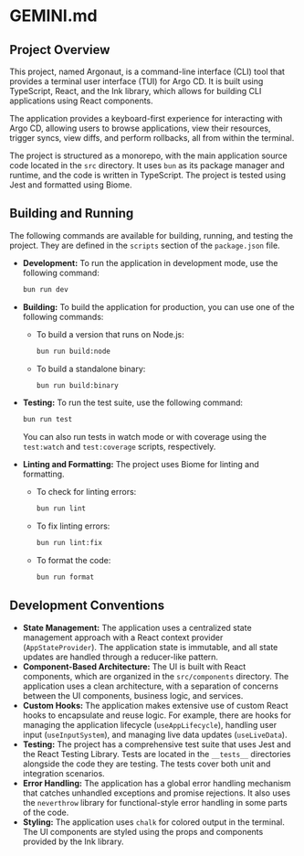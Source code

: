 # GEMINI.md

## Project Overview

This project, named Argonaut, is a command-line interface (CLI) tool that provides a terminal user interface (TUI) for Argo CD. It is built using TypeScript, React, and the Ink library, which allows for building CLI applications using React components.

The application provides a keyboard-first experience for interacting with Argo CD, allowing users to browse applications, view their resources, trigger syncs, view diffs, and perform rollbacks, all from within the terminal.

The project is structured as a monorepo, with the main application source code located in the `src` directory. It uses `bun` as its package manager and runtime, and the code is written in TypeScript. The project is tested using Jest and formatted using Biome.

## Building and Running

The following commands are available for building, running, and testing the project. They are defined in the `scripts` section of the `package.json` file.

*   **Development:** To run the application in development mode, use the following command:

    ```bash
    bun run dev
    ```

*   **Building:** To build the application for production, you can use one of the following commands:
    *   To build a version that runs on Node.js:
        ```bash
        bun run build:node
        ```
    *   To build a standalone binary:
        ```bash
        bun run build:binary
        ```

*   **Testing:** To run the test suite, use the following command:

    ```bash
    bun run test
    ```

    You can also run tests in watch mode or with coverage using the `test:watch` and `test:coverage` scripts, respectively.

*   **Linting and Formatting:** The project uses Biome for linting and formatting.
    *   To check for linting errors:
        ```bash
        bun run lint
        ```
    *   To fix linting errors:
        ```bash
        bun run lint:fix
        ```
    *   To format the code:
        ```bash
        bun run format
        ```

## Development Conventions

*   **State Management:** The application uses a centralized state management approach with a React context provider (`AppStateProvider`). The application state is immutable, and all state updates are handled through a reducer-like pattern.
*   **Component-Based Architecture:** The UI is built with React components, which are organized in the `src/components` directory. The application uses a clean architecture, with a separation of concerns between the UI components, business logic, and services.
*   **Custom Hooks:** The application makes extensive use of custom React hooks to encapsulate and reuse logic. For example, there are hooks for managing the application lifecycle (`useAppLifecycle`), handling user input (`useInputSystem`), and managing live data updates (`useLiveData`).
*   **Testing:** The project has a comprehensive test suite that uses Jest and the React Testing Library. Tests are located in the `__tests__` directories alongside the code they are testing. The tests cover both unit and integration scenarios.
*   **Error Handling:** The application has a global error handling mechanism that catches unhandled exceptions and promise rejections. It also uses the `neverthrow` library for functional-style error handling in some parts of the code.
*   **Styling:** The application uses `chalk` for colored output in the terminal. The UI components are styled using the props and components provided by the Ink library.
